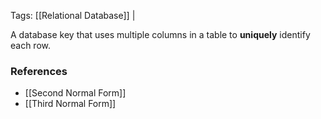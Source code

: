 
Tags: [[Relational Database]] | 

A database key that uses multiple columns in a table to **uniquely** identify each row.


### References

- [[Second Normal Form]]
- [[Third Normal Form]]

